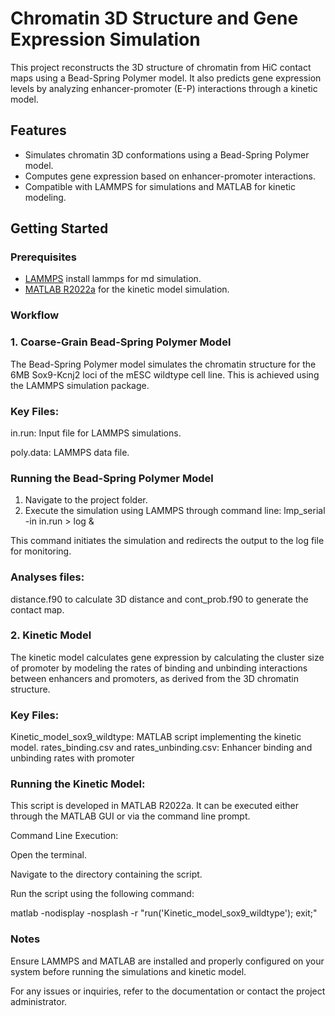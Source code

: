 # Chromatin 3D Structure and Gene Expression Simulation

This project reconstructs the 3D structure of chromatin from HiC contact maps using a Bead-Spring Polymer model. It also predicts gene expression levels by analyzing enhancer-promoter (E-P) interactions through a kinetic model.

## Features
- Simulates chromatin 3D conformations using a Bead-Spring Polymer model.
- Computes gene expression based on enhancer-promoter interactions.
- Compatible with LAMMPS for simulations and MATLAB for kinetic modeling.

## Getting Started

### Prerequisites
- [LAMMPS](https://lammps.org) install lammps for md simulation.
- [MATLAB R2022a](https://www.mathworks.com/products/matlab.html) for the kinetic model simulation.



### Workflow

### 1. Coarse-Grain Bead-Spring Polymer Model

The Bead-Spring Polymer model simulates the chromatin structure for the 6MB Sox9-Kcnj2 loci of the mESC wildtype cell line. This is achieved using the LAMMPS simulation package.

### Key Files:

in.run: Input file for LAMMPS simulations.

poly.data: LAMMPS data file.

### Running the Bead-Spring Polymer Model
1. Navigate to the project folder.
2. Execute the simulation using LAMMPS through command line:
   lmp_serial -in in.run > log &

This command initiates the simulation and redirects the output to the log file for monitoring.

### Analyses files:

distance.f90 to calculate 3D distance and cont_prob.f90 to generate the contact map.

### 2. Kinetic Model

The kinetic model calculates gene expression by calculating the cluster size of promoter by modeling the rates of binding and unbinding interactions between enhancers and promoters, as derived from the 3D chromatin structure.

### Key Files:

Kinetic_model_sox9_wildtype: MATLAB script implementing the kinetic model.
rates_binding.csv and rates_unbinding.csv: Enhancer binding and unbinding rates with promoter

### Running the Kinetic Model:

This script is developed in MATLAB R2022a. It can be executed either through the MATLAB GUI or via the command line prompt.

Command Line Execution:

Open the terminal.

Navigate to the directory containing the script.

Run the script using the following command:

matlab -nodisplay -nosplash -r "run('Kinetic_model_sox9_wildtype'); exit;"

### Notes

Ensure LAMMPS and MATLAB are installed and properly configured on your system before running the simulations and kinetic model.

For any issues or inquiries, refer to the documentation or contact the project administrator.
